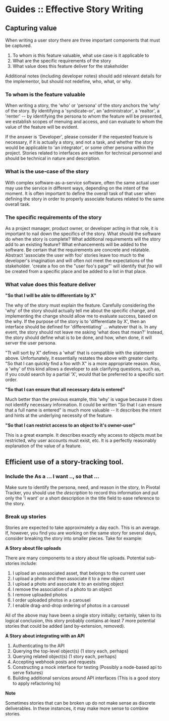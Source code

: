 # Guides :: Effective Story Writing
## Capturing value

When writing a user story there are three important components that must be captured.

1. To whom is this feature valuable, what use case is it applicable to
2. What are the specific requirements of the story
3. What value does this feature deliver for the stakeholder

Additional notes (including developer notes) should add relevant details for the implementor, but should not redefine, who, what, or why.

### To whom is the feature valuable

When writing a story, the 'who' or 'persona' of the story anchors the 'why' of the story.  By identifying a 'syndicate-or', an 'administrator', a 'realtor', a 'renter' -- by identifying the persona to whom the feature will be presented, we establish scopes of menuing and access, and can evaluate to whom the value of the feature will be evident.

If the answer is 'Developer', please consider if the requested feature is necessary, if it is actually a story, and not a task, and whether the story would be applicable to 'an integrator', or some other persona within the project.  Stories related to interfaces are written for technical personnel and should be technical in nature and description.

### What is the use-case of the story

With complex software-as-a-service software, often the same actual user may use the service in different ways, depending on the intent of the moment.  It is often important to define the overall task of that user when defining the story in order to properly associate features related to the same overall task.

### The specific requirements of the story

As a project manager, product owner, or developer acting in that role, it is important to nail down the specifics of the story.  What should the software do when the story is complete? What additional requirements will the story add to an existing feature? What enhancements will be added to the software.  Be certain that the requirements are concrete and relatable.  Abstract 'associate the user with foo' stories leave too much to the developer's imagination and will often not meet the expectations of the stakeholder.  'create a foo on the "user foo's page"' will identify that *foo* will be created from a specific place and be added to a list in that place.

### What value does this feature deliver

**"So that I will be able to differentiate by X"**

The why of the story must explain the feature.  Carefully considering the 'why' of the story should actually tell me about the specific change, and implementing the change should allow me to evaluate success, based on the why.  If the purpose of the story is to 'differentiate by X', then an interface should be defined for 'differentiating' ... whatever that is.  In any event, the story should not leave me asking 'what does that mean?'  Instead, the story should define what is to be done, and how, when done, it will server the user persona.

"Tt will sort by X" defines a 'what' that is compatible with the statement above.  Unfortunately, it essentially restates the above with greater clarity. "So that I can quickly find a foo with X" is a more appropriate reason.  Also, a 'why' of this kind allows a developer to ask clarifying questions, such as, if you could search by a partial 'X', would that be preferred to a specific sort order.

**"So that I can ensure that all necessary data is entered"**

Much better than the previous example, this 'why' is vague because it does not identify necessary information.  It could be written "So that I can ensure that a full name is entered" is much more valuable -- It describes the intent and hints at the underlying necessity of the feature.

**"So that I can restrict access to an object to it's owner-user"**

This is a great example.  It describes exactly why access to objects must be restricted, why user accounts must exist, etc.  It is a perfectly reasonably explanation of the value of a feature.

## Efficient use of a story-tracking tool.
### Include the As a ... I want .., so that ...
Make sure to identify the persona, need, and reason in the story, In Pivotal Tracker, you should use the *description* to record this information and put only the 'I want' or a short description in the title field to ease reference to the story.

### Break up stories

Stories are expected to take approximately a day each.  This is an average.  If, however, you find you are working on the same story for several days, consider breaking the story into smaller pieces.  Take for example:

**A Story about file uploads**

There are many components to a story about file uploads.  Potential sub-stories include:
1. I upload an unassociated asset, that belongs to the current user
2. I upload a photo and then associate it to a new object
3. I upload a photo and associate it to an existing object
4. I remove the association of a photo to an object
5. I remove uploaded photos
6. I order uploaded photos in a carousel
7. I enable drag-and-drop ordering of photos in a carousel


All of the above may have been a single story initially; certainly, taken to its logical conclusion, this story probably contains at-least 7 more potential stories that could be added (and by-extension, removed).


**A Story about integrating with an API**
1. Authenticating to the API
2. Querying the top-level object(s) (1 story each, perhaps)
3. Querying related object(s) (1 story each, perhaps)
4. Accepting webhook posts and requests
5. Constructing a mock interface for testing (Possibly a node-based api to serve fixtures)
6. Building additional services around API interfaces (This is a good story to apply refactoring to)

**Note**

Sometimes stories that can be broken up do not make sense as discrete deliverables. In these instances, it may make more sense to combine stories.
